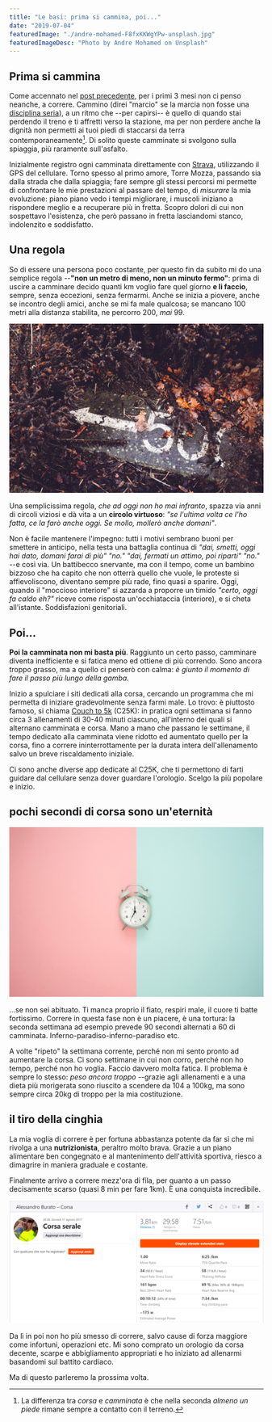 ```yaml
---
title: "Le basi: prima si cammina, poi..."
date: "2019-07-04"
featuredImage: "./andre-mohamed-F8fxKKWgYPw-unsplash.jpg"
featuredImageDesc: "Photo by Andre Mohamed on Unsplash"
---
```


## Prima si cammina

Come accennato nel [post precedente](/2019/le-basi-come), per i primi 3 mesi non ci penso neanche, a correre. Cammino (direi "marcio" se la marcia non fosse una [disciplina seria](<https://it.wikipedia.org/wiki/Marcia_(atletica_leggera)>)), a un ritmo che --per capirsi-- è quello di quando stai perdendo il treno e ti affretti verso la stazione, ma per non perdere anche la dignità non permetti ai tuoi piedi di staccarsi da terra contemporaneamente[^1]. Di solito queste camminate si svolgono sulla spiaggia, più raramente sull'asfalto.<!-- end -->

Inizialmente registro ogni camminata direttamente con [Strava](https://www.strava.com), utilizzando il GPS del cellulare. Torno spesso al primo amore, Torre Mozza, passando sia dalla strada che dalla spiaggia; fare sempre gli stessi percorsi mi permette di confrontare le mie prestazioni al passare del tempo, di _misurare_ la mia evoluzione: piano piano vedo i tempi migliorare, i muscoli iniziano a rispondere meglio e a recuperare più in fretta. Scopro dolori di cui non sospettavo l'esistenza, che però passano in fretta lasciandomi stanco, indolenzito e soddisfatto.

## Una regola

So di essere una persona poco costante, per questo fin da subito mi do una semplice regola --**"non un metro di meno, non un minuto fermo"**: prima di uscire a camminare decido quanti km voglio fare quel giorno **e li faccio**, sempre, senza eccezioni, senza fermarmi. Anche se inizia a piovere, anche se incontro degli amici, anche se mi fa male qualcosa; se mancano 100 metri alla distanza stabilita, ne percorro 200, _mai_ 99.

![Cammina](justin-little-hxUnNtWIjso-unsplash.jpg)

Una semplicissima regola, _che ad oggi non ho mai infranto_, spazza via anni di circoli viziosi e dà vita a un **circolo virtuoso**: _"se l'ultima volta ce l'ho fatta, ce la farò anche oggi. Se mollo, mollerò anche domani"_.

Non è facile mantenere l'impegno: tutti i motivi sembrano buoni per smettere in anticipo, nella testa una battaglia continua di _"dai, smetti, oggi hai dato, domani farai di più"_ _"no."_ _"dai, fermati un attimo, poi riparti"_ _"no."_ --e così via. Un battibecco snervante, ma con il tempo, come un bambino bizzoso che ha capito che non otterrà quello che vuole, le proteste si affievoliscono, diventano sempre più rade, fino quasi a sparire. Oggi, quando il "moccioso interiore" si azzarda a proporre un timido _"certo, oggi fa caldo eh?"_ riceve come risposta un'occhiataccia (interiore), e si cheta all'istante. Soddisfazioni genitoriali.

## Poi...

**Poi la camminata non mi basta più**. Raggiunto un certo passo, camminare diventa inefficiente e si fatica meno ed ottiene di più correndo. Sono ancora troppo grasso, ma a quello ci penserò con calma: _è giunto il momento di fare il passo più lungo della gamba._

Inizio a spulciare i siti dedicati alla corsa, cercando un programma che mi permetta di iniziare gradevolmente senza farmi male. Lo trovo: è piuttosto famoso, si chiama [Couch to 5k](https://www.c25k.com/c25k_italian.htm) (C25K): in pratica ogni settimana si fanno circa 3 allenamenti di 30-40 minuti ciascuno, all'interno dei quali si alternano camminata e corsa. Mano a mano che passano le settimane, il tempo dedicato alla camminata viene ridotto ed aumentato quello per la corsa, fino a correre ininterrottamente per la durata intera dell'allenamento salvo un breve riscaldamento iniziale.

Ci sono anche diverse app dedicate al C25K, che ti permettono di farti guidare dal cellulare senza dover guardare l'orologio. Scelgo la più popolare e inizio.

## pochi secondi di corsa sono un'eternità

![Tempo](icons8-team-dhZtNlvNE8M-unsplash.jpg)

...se non sei abituato. Ti manca proprio il fiato, respiri male, il cuore ti batte fortissimo. Correre in questa fase non è un piacere, è una tortura: la seconda settimana ad esempio prevede 90 secondi alternati a 60 di camminata. Inferno-paradiso-inferno-paradiso etc.

A volte "ripeto" la settimana corrente, perché non mi sento pronto ad aumentare la corsa. Ci sono settimane in cui non corro, perché non ho tempo, perché non ho voglia. Faccio davvero molta fatica. Il problema è sempre lo stesso: _peso ancora troppo_ --grazie agli allenamenti e a una dieta più morigerata sono riuscito a scendere da 104 a 100kg, ma sono sempre circa 20kg di troppo per la mia costituzione.

## il tiro della cinghia

La mia voglia di correre è per fortuna abbastanza potente da far sì che mi rivolga a una **nutrizionista**, peraltro molto brava. Grazie a un piano alimentare ben congegnato e al mantenimento dell'attività sportiva, riesco a dimagrire in maniera graduale e costante.

Finalmente arrivo a correre mezz'ora di fila, per quanto a un passo decisamente scarso (quasi 8 min per fare 1km). È una conquista incredibile.

![La prima mezz'ora!](la_prima_mezza_ora.png)

Da lì in poi non ho più smesso di correre, salvo cause di forza maggiore come infortuni, operazioni etc. Mi sono comprato un orologio da corsa decente, scarpe e abbigliamento appropriati e ho iniziato ad allenarmi basandomi sul battito cardiaco.

Ma di questo parleremo la prossima volta.

[^1]: La differenza tra _corsa_ e _camminata_ è che nella seconda _almeno un piede_ rimane sempre a contatto con il terreno.

